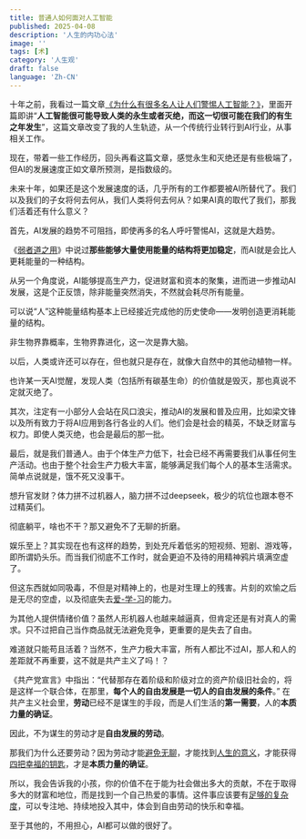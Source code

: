 ```yaml
---
title: 普通人如何面对人工智能
published: 2025-04-08
description: '人生的内功心法'
image: ''
tags: [术]
category: '人生观'
draft: false
language: 'Zh-CN'
---
```

十年之前，我看过一篇文章[《为什么有很多名人让人们警惕人工智能？》](https://www.zhihu.com/question/27864852/answer/39007053)，里面开篇即讲“**人工智能很可能导致人类的永生或者灭绝，而这一切很可能在我们的有生之年发生**”，这篇文章改变了我的人生轨迹，从一个传统行业转行到AI行业，从事相关工作。

现在，带着一些工作经历，回头再看这篇文章，感觉永生和灭绝还是有些极端了，但AI的发展速度正如文章所预测，是指数级的。

未来十年，如果还是这个发展速度的话，几乎所有的工作都要被AI所替代了。我们以及我们的子女将何去何从，我们人类将何去何从？如果AI真的取代了我们，那我们活着还有什么意义？

首先，AI发展的趋势不可阻挡，即使再多的名人呼吁警惕AI，这就是大趋势。

《[弱者道之用](https://mp.weixin.qq.com/s/BXkKHfHUKNlI5YocdefxCA)》中说过**那些能够大量使用能量的结构将更加稳定**，而AI就是会比人更耗能量的一种结构。

从另一个角度说，AI能够提高生产力，促进财富和资本的聚集，进而进一步推动AI发展，这是个正反馈，除非能量突然消失，不然就会耗尽所有能量。

可以说“人”这种能量结构基本上已经接近完成他的历史使命——发明创造更消耗能量的结构。

非生物界靠概率，生物界靠进化，这一次是靠大脑。

以后，人类或许还可以存在，但也就只是存在，就像大自然中的其他动植物一样。

也许某一天AI觉醒，发现人类（包括所有碳基生命）的价值就是毁灭，那也真说不定就灭绝了。

其次，注定有一小部分人会站在风口浪尖，推动AI的发展和普及应用，比如梁文锋以及所有致力于将AI应用到各行各业的人们。他们会是社会的精英，不缺乏财富与权力。即使人类灭绝，也会是最后的那一批。

最后，就是我们普通人。由于个体生产力低下，社会已经不再需要我们从事任何生产活动。也由于整个社会生产力极大丰富，能够满足我们每个人的基本生活需求。简单点说就是，饿不死又没事干。

想升官发财？体力拼不过机器人，脑力拼不过deepseek，极少的坑位也跟本卷不过精英们。

彻底躺平，啥也不干？那又避免不了无聊的折磨。

娱乐至上？其实现在也有这样的趋势，到处充斥着低劣的短视频、短剧、游戏等，即所谓奶头乐。而当我们彻底不工作时，就会更迫不及待的用精神鸦片填满空虚了。

但这东西就如同吸毒，不但是对精神上的，也是对生理上的残害。片刻的欢愉之后是无尽的空虚，以及彻底失去[爱-学-习](https://mp.weixin.qq.com/s/KRKYdelyXe5Dk_GzK4av6Q)的能力。

为其他人提供情绪价值？虽然人形机器人也越来越逼真，但肯定还是有对真人的需求。只不过把自己当作商品就无法避免竞争，更重要的是失去了自由。

难道就只能苟且活着？当然不，生产力极大丰富，所有人都比不过AI，那人和人的差距就不再重要，这不就是共产主义了吗！？

《共产党宣言》中指出：“代替那存在着阶级和阶级对立的资产阶级旧社会的，将是这样一个联合体，在那里，**每个人的自由发展是一切人的自由发展的条件**。” 在共产主义社会里，**劳动**已经不是谋生的手段，而是人们生活的**第一需要**，人的**本质力量的确证**。

因此，不为谋生的劳动才是**自由发展的劳动**。

那我们为什么还要劳动？因为劳动才能[避免无聊](https://mp.weixin.qq.com/s/besZFhv5sw11FG7bLsUh-A)，才能找到[人生的意义](https://mp.weixin.qq.com/s/2bwbrLCY6nWJpjy84W1-vg)，才能获得[四把幸福的钥匙](https://mp.weixin.qq.com/s/KRKYdelyXe5Dk_GzK4av6Q)，才是**本质力量的确证**。

所以，我会告诉我的小孩，你的价值不在于能为社会做出多大的贡献，不在于取得多大的财富和地位，而是找到一个自己热爱的事情。这件事应该要有[足够的复杂度](https://mp.weixin.qq.com/s/2bwbrLCY6nWJpjy84W1-vg)，可以专注地、持续地投入其中，体会到自由劳动的快乐和幸福。

至于其他的，不用担心，AI都可以做的很好了。
